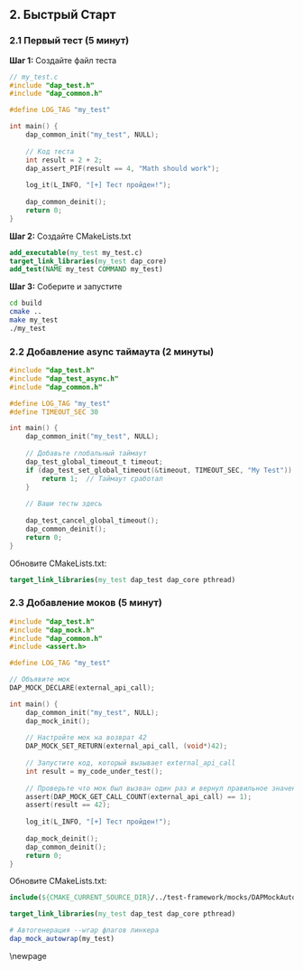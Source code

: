 ## 2. Быстрый Старт

### 2.1 Первый тест (5 минут)

**Шаг 1:** Создайте файл теста

```c
// my_test.c
#include "dap_test.h"
#include "dap_common.h"

#define LOG_TAG "my_test"

int main() {
    dap_common_init("my_test", NULL);
    
    // Код теста
    int result = 2 + 2;
    dap_assert_PIF(result == 4, "Math should work");
    
    log_it(L_INFO, "[+] Тест пройден!");
    
    dap_common_deinit();
    return 0;
}
```

**Шаг 2:** Создайте CMakeLists.txt

```cmake
add_executable(my_test my_test.c)
target_link_libraries(my_test dap_core)
add_test(NAME my_test COMMAND my_test)
```

**Шаг 3:** Соберите и запустите

```bash
cd build
cmake ..
make my_test
./my_test
```

### 2.2 Добавление async таймаута (2 минуты)

```c
#include "dap_test.h"
#include "dap_test_async.h"
#include "dap_common.h"

#define LOG_TAG "my_test"
#define TIMEOUT_SEC 30

int main() {
    dap_common_init("my_test", NULL);
    
    // Добавьте глобальный таймаут
    dap_test_global_timeout_t timeout;
    if (dap_test_set_global_timeout(&timeout, TIMEOUT_SEC, "My Test")) {
        return 1;  // Таймаут сработал
    }
    
    // Ваши тесты здесь
    
    dap_test_cancel_global_timeout();
    dap_common_deinit();
    return 0;
}
```

Обновите CMakeLists.txt:
```cmake
target_link_libraries(my_test dap_test dap_core pthread)
```

### 2.3 Добавление моков (5 минут)

```c
#include "dap_test.h"
#include "dap_mock.h"
#include "dap_common.h"
#include <assert.h>

#define LOG_TAG "my_test"

// Объявите мок
DAP_MOCK_DECLARE(external_api_call);

int main() {
    dap_common_init("my_test", NULL);
    dap_mock_init();
    
    // Настройте мок на возврат 42
    DAP_MOCK_SET_RETURN(external_api_call, (void*)42);
    
    // Запустите код, который вызывает external_api_call
    int result = my_code_under_test();
    
    // Проверьте что мок был вызван один раз и вернул правильное значение
    assert(DAP_MOCK_GET_CALL_COUNT(external_api_call) == 1);
    assert(result == 42);
    
    log_it(L_INFO, "[+] Тест пройден!");
    
    dap_mock_deinit();
    dap_common_deinit();
    return 0;
}
```

Обновите CMakeLists.txt:
```cmake
include(${CMAKE_CURRENT_SOURCE_DIR}/../test-framework/mocks/DAPMockAutoWrap.cmake)

target_link_libraries(my_test dap_test dap_core pthread)

# Автогенерация --wrap флагов линкера
dap_mock_autowrap(my_test)
```

\newpage
